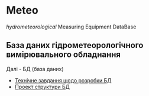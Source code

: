 # Meteo
_hydrometeorological_ Measuring Equipment DataBase

## База даних гідрометеорологічного вимірювального обладнання

Далі - БД (база даних)

- [Технічне завдання щодо розробки БД](product_requirements_document)
- [Проект структури БД](db_project)
